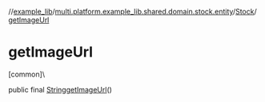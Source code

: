 //[example_lib](../../../index.md)/[multi.platform.example_lib.shared.domain.stock.entity](../index.md)/[Stock](index.md)/[getImageUrl](get-image-url.md)

# getImageUrl

[common]\

public final [String](https://developer.android.com/reference/kotlin/java/lang/String.html)[getImageUrl](get-image-url.md)()
